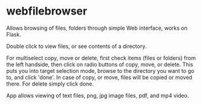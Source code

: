 # webfilebrowser

Allows browsing of files, folders through simple Web interface, works
on Flask. 

Double click to view files, or see contents of a directory.

For multiselect copy, move or delete, first check items (files or
folders) from the left handside, then click on radio buttons of copy,
move, or delete. This puts you into target selection mode, browse to
the directory you want to go to, and click 'done'. In case of copy, or
move, files will be copied or moved there. For delete simply click
done.

App allows viewing of text files, png, jpg image files, pdf, and mp4
video.

